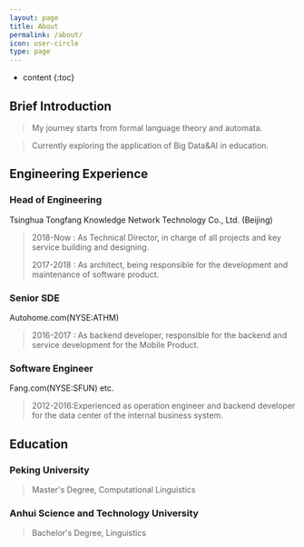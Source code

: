```yaml
---
layout: page
title: About
permalink: /about/
icon: user-circle
type: page
---
```


* content
{:toc}

## Brief Introduction
>My journey starts from formal language theory and automata.

>Currently exploring the application of Big Data&AI in education.

## Engineering Experience
### Head of Engineering
Tsinghua Tongfang Knowledge Network Technology Co., Ltd. (Beijing)
>2018-Now : As Technical Director, in charge of all projects and key service building and designing.
>
>2017-2018 : As architect, being responsible for the development and maintenance of software product.

### Senior SDE
Autohome.com(NYSE:ATHM)
>2016-2017 : As backend developer, responsible for the backend and service development for the Mobile Product.

### Software Engineer
Fang.com(NYSE:SFUN) etc.
>2012-2016:Experienced as operation engineer and backend developer for the data center of the internal business system.

## Education
### Peking University
>Master's Degree, Computational Linguistics

### Anhui Science and Technology University
>Bachelor's Degree, Linguistics
